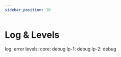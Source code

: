 ```yaml
---
sidebar_position: 10
---
```


# Log & Levels

log: error
levels:
  core: debug
  lp-1: debug
  lp-2: debug
